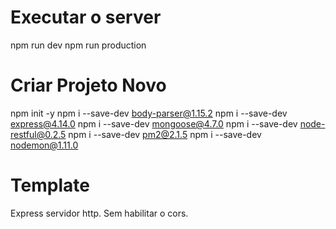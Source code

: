 # Executar o server
npm run dev
npm run production


# Criar Projeto Novo
npm init -y
npm i --save-dev body-parser@1.15.2
npm i --save-dev express@4.14.0
npm i --save-dev mongoose@4.7.0
npm i --save-dev node-restful@0.2.5
npm i --save-dev pm2@2.1.5
npm i --save-dev nodemon@1.11.0


# Template
Express servidor http.
Sem habilitar o cors.
